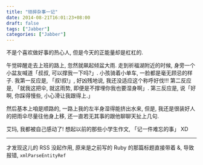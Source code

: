 ```yaml
---
title: "琐碎杂事一记"
date: 2014-08-21T16:01:23+08:00
draft: false
tags: ["Jabber"]
categories: ["Jabber"]
---
```


不是个喜欢做好事的热心人, 但是今天的正能量却是杠杠的.

午觉碎醒走去上班的路上, 忽然就飙起倾盆大雨. 走到祈福湖附近的时候, 身旁一个小盆友喊道「叔叔, 可以撑我一下吗?」. 小孩骑着小单车, 一脸都是毫无顾忌的样子.  我第一反应是, 「叔!叔!」, 好凶残地说, 我还没适应这个称呼好伐!!! 第二反应是, 「就我这把伞, 就这雨势, 即便是不撑埋你我也要湿身啊」. 第三反应是,  说「好啊, 你踩得慢些, 小心滑让我跟得上.」

然后基本上咱是顺路的, 一路上我的左半身湿得能挤出水来, 但是, 我还是很装好人的把雨伞尽量往他身上移, 还一直若无其事的跟他聊聊天扯上几句.

艾玛, 我都被自己感动了! 想起以前的那些小学生作文, 「记一件难忘的事」 XD

-----------------------------------

才发现这儿的 RSS 没起作用, 原来是之前写的 Ruby 的那篇标题直接带着 &, 导致报错, `xmlParseEntityRef`
